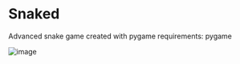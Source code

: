 # Snaked
Advanced snake game created with pygame
requirements:
  pygame

![image](https://user-images.githubusercontent.com/90100712/132097954-4c2de02a-fe89-4102-a452-43622185eac4.png)

